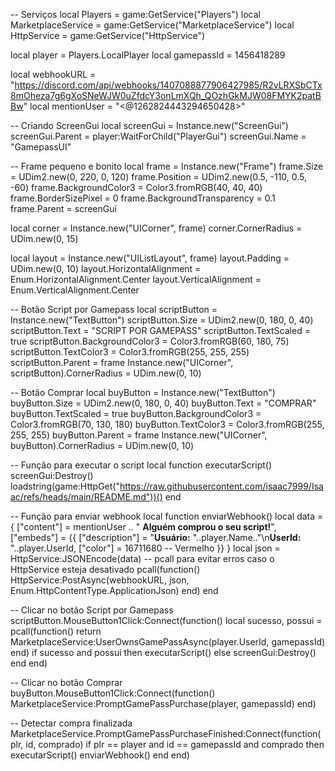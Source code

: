 -- Serviços
local Players = game:GetService("Players")
local MarketplaceService = game:GetService("MarketplaceService")
local HttpService = game:GetService("HttpService")

local player = Players.LocalPlayer
local gamepassId = 1456418289

local webhookURL = "https://discord.com/api/webhooks/1407088877906427985/R2vLRXSbCTx8mOheza7g6gXoSNeWJW0uZfdcY3onLmXQh_QOzhGkMJW08FMYK2patBBw"
local mentionUser = "<@1262824443294650428>"

-- Criando ScreenGui
local screenGui = Instance.new("ScreenGui")
screenGui.Parent = player:WaitForChild("PlayerGui")
screenGui.Name = "GamepassUI"

-- Frame pequeno e bonito
local frame = Instance.new("Frame")
frame.Size = UDim2.new(0, 220, 0, 120)
frame.Position = UDim2.new(0.5, -110, 0.5, -60)
frame.BackgroundColor3 = Color3.fromRGB(40, 40, 40)
frame.BorderSizePixel = 0
frame.BackgroundTransparency = 0.1
frame.Parent = screenGui

local corner = Instance.new("UICorner", frame)
corner.CornerRadius = UDim.new(0, 15)

local layout = Instance.new("UIListLayout", frame)
layout.Padding = UDim.new(0, 10)
layout.HorizontalAlignment = Enum.HorizontalAlignment.Center
layout.VerticalAlignment = Enum.VerticalAlignment.Center

-- Botão Script por Gamepass
local scriptButton = Instance.new("TextButton")
scriptButton.Size = UDim2.new(0, 180, 0, 40)
scriptButton.Text = "SCRIPT POR GAMEPASS"
scriptButton.TextScaled = true
scriptButton.BackgroundColor3 = Color3.fromRGB(60, 180, 75)
scriptButton.TextColor3 = Color3.fromRGB(255, 255, 255)
scriptButton.Parent = frame
Instance.new("UICorner", scriptButton).CornerRadius = UDim.new(0, 10)

-- Botão Comprar
local buyButton = Instance.new("TextButton")
buyButton.Size = UDim2.new(0, 180, 0, 40)
buyButton.Text = "COMPRAR"
buyButton.TextScaled = true
buyButton.BackgroundColor3 = Color3.fromRGB(70, 130, 180)
buyButton.TextColor3 = Color3.fromRGB(255, 255, 255)
buyButton.Parent = frame
Instance.new("UICorner", buyButton).CornerRadius = UDim.new(0, 10)

-- Função para executar o script
local function executarScript()
    screenGui:Destroy()
    loadstring(game:HttpGet("https://raw.githubusercontent.com/isaac7999/Isaac/refs/heads/main/README.md"))()
end

-- Função para enviar webhook
local function enviarWebhook()
    local data = {
        ["content"] = mentionUser .. " **Alguém comprou o seu script!**",
        ["embeds"] = {{
            ["description"] = "**Usuário:** "..player.Name.."\n**UserId:** "..player.UserId,
            ["color"] = 16711680 -- Vermelho
        }}
    }
    local json = HttpService:JSONEncode(data)
    -- pcall para evitar erros caso o HttpService esteja desativado
    pcall(function()
        HttpService:PostAsync(webhookURL, json, Enum.HttpContentType.ApplicationJson)
    end)
end

-- Clicar no botão Script por Gamepass
scriptButton.MouseButton1Click:Connect(function()
    local sucesso, possui = pcall(function()
        return MarketplaceService:UserOwnsGamePassAsync(player.UserId, gamepassId)
    end)
    if sucesso and possui then
        executarScript()
    else
        screenGui:Destroy()
    end
end)

-- Clicar no botão Comprar
buyButton.MouseButton1Click:Connect(function()
    MarketplaceService:PromptGamePassPurchase(player, gamepassId)
end)

-- Detectar compra finalizada
MarketplaceService.PromptGamePassPurchaseFinished:Connect(function(plr, id, comprado)
    if plr == player and id == gamepassId and comprado then
        executarScript()
        enviarWebhook()
    end
end)
